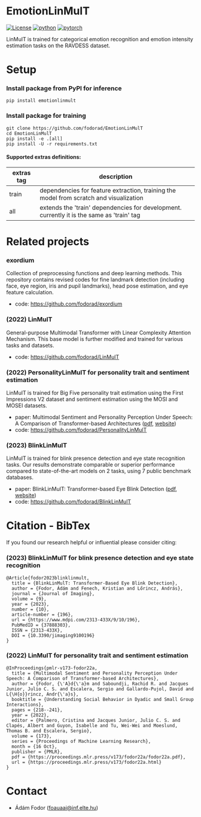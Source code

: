 # EmotionLinMulT

[![License](https://img.shields.io/badge/license-MIT-yellow.svg)](LICENSE)
[![python](https://img.shields.io/badge/Python-3.11-3776AB.svg?style=flat&logo=python&logoColor=white)](https://www.python.org)
[![pytorch](https://img.shields.io/badge/PyTorch-2.4.1-EE4C2C.svg?style=flat&logo=pytorch)](https://pytorch.org)

LinMulT is trained for categorical emotion recognition and emotion intensity estimation tasks on the RAVDESS dataset.

# Setup

### Install package from PyPI for inference

```
pip install emotionlinmult
```

### Install package for training

```
git clone https://github.com/fodorad/EmotionLinMulT
cd EmotionLinMulT
pip install -e .[all]
pip install -U -r requirements.txt
```

#### Supported extras definitions:

| extras tag | description                                                                               |
| ---------- | ----------------------------------------------------------------------------------------- |
| train      | dependencies for feature extraction, training the model from scratch and visualization    |
| all        | extends the 'train' dependencies for development. currently it is the same as 'train' tag |

# Related projects

### exordium

Collection of preprocessing functions and deep learning methods. This repository contains revised codes for fine landmark detection (including face, eye region, iris and pupil landmarks), head pose estimation, and eye feature calculation.

* code: https://github.com/fodorad/exordium

### (2022) LinMulT

General-purpose Multimodal Transformer with Linear Complexity Attention Mechanism. This base model is further modified and trained for various tasks and datasets.

* code: https://github.com/fodorad/LinMulT

### (2022) PersonalityLinMulT for personality trait and sentiment estimation

LinMulT is trained for Big Five personality trait estimation using the First Impressions V2 dataset and sentiment estimation using the MOSI and MOSEI datasets.

* paper: Multimodal Sentiment and Personality Perception Under Speech: A Comparison of Transformer-based Architectures ([pdf](https://proceedings.mlr.press/v173/fodor22a/fodor22a.pf), [website](https://proceedings.mlr.press/v173/fodor22a.html))
* code: https://github.com/fodorad/PersonalityLinMulT

### (2023) BlinkLinMulT

LinMulT is trained for blink presence detection and eye state recognition tasks.
Our results demonstrate comparable or superior performance compared to state-of-the-art models on 2 tasks, using 7 public benchmark databases.

* paper: BlinkLinMulT: Transformer-based Eye Blink Detection ([pdf](https://adamfodor.com/pdf/2023_Fodor_Adam_MDPI_BlinkLinMulT.pdf), [website](https://www.mdpi.com/2313-433X/9/10/196))
* code: https://github.com/fodorad/BlinkLinMulT

# Citation - BibTex

If you found our research helpful or influential please consider citing:

### (2023) BlinkLinMulT for blink presence detection and eye state recognition

```
@Article{fodor2023blinklinmult,
  title = {BlinkLinMulT: Transformer-Based Eye Blink Detection},
  author = {Fodor, Ádám and Fenech, Kristian and Lőrincz, András},
  journal = {Journal of Imaging},
  volume = {9},
  year = {2023},
  number = {10},
  article-number = {196},
  url = {https://www.mdpi.com/2313-433X/9/10/196},
  PubMedID = {37888303},
  ISSN = {2313-433X},
  DOI = {10.3390/jimaging9100196}
}
```

### (2022) LinMulT for personality trait and sentiment estimation

```
@InProceedings{pmlr-v173-fodor22a,
  title = {Multimodal Sentiment and Personality Perception Under Speech: A Comparison of Transformer-based Architectures},
  author = {Fodor, {\'A}d{\'a}m and Saboundji, Rachid R. and Jacques Junior, Julio C. S. and Escalera, Sergio and Gallardo-Pujol, David and L{\H{o}}rincz, Andr{\'a}s},
  booktitle = {Understanding Social Behavior in Dyadic and Small Group Interactions},
  pages = {218--241},
  year = {2022},
  editor = {Palmero, Cristina and Jacques Junior, Julio C. S. and Clapés, Albert and Guyon, Isabelle and Tu, Wei-Wei and Moeslund, Thomas B. and Escalera, Sergio},
  volume = {173},
  series = {Proceedings of Machine Learning Research},
  month = {16 Oct},
  publisher = {PMLR},
  pdf = {https://proceedings.mlr.press/v173/fodor22a/fodor22a.pdf},
  url = {https://proceedings.mlr.press/v173/fodor22a.html}
}
```

# Contact

* Ádám Fodor (foauaai@inf.elte.hu)
